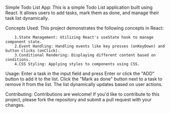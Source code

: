 Simple Todo List App:
    This is a simple Todo List application built using React. It allows users to add tasks, mark them as done, and manage their task list dynamically.

Concepts Used:
    This project demonstrates the following concepts in React:

        1.State Management: Utilizing React's useState hook to manage component state.
        2.Event Handling: Handling events like key presses (onKeyDown) and button clicks (onClick).
        3.Conditional Rendering: Displaying different content based on conditions.
        4.CSS Styling: Applying styles to components using CSS.


Usage:
    Enter a task in the input field and press Enter or click the "ADD" button to add it to the list.
    Click the "Mark as done" button next to a task to remove it from the list.
    The list dynamically updates based on user actions.

Contributing:
    Contributions are welcome! If you'd like to contribute to this project, please fork the repository and submit a pull request with your changes.